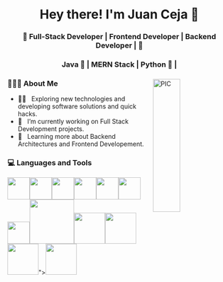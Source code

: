 <h1 align="center">Hey there! I'm Juan Ceja 👋 </h1>
<h3 align="center">🚀 Full-Stack Developer | Frontend Developer | Backend Developer |  🚀</h3>
<h3 align="center"> Java 🍵 | MERN Stack | Python 🐍 |  </h3>

<div>
<img width = "35%" align="right" alt="PIC" height="300px" src="https://media2.giphy.com/media/kbRb4eyCNC0aMz5x68/200.gif" />
<div align="left"> 
  <h3> 👨🏻‍💻 About Me </h3>

  - 👨‍🔬 &nbsp; Exploring new technologies and developing software solutions and quick hacks.
  - 💼 &nbsp; I’m currently working on Full Stack Development projects.
  - 🌱 &nbsp; Learning more about Backend Architectures and Frontend Developement.
</div> 
</div>

<div>
  <h3> 💻 Languages and Tools </h3>
  <p>
   <img src="https://cdn-icons-png.flaticon.com/512/919/919854.png" width="50"><img src="https://media3.giphy.com/media/ln7z2eWriiQAllfVcn/200w.webp" width="50"><img src="https://i.giphy.com/media/LMt9638dO8dftAjtco/200.webp"   width="50"><img src="https://i.giphy.com/media/eNAsjO55tPbgaor7ma/200w.webp" width="50"><img src="https://i.giphy.com/media/IdyAQJVN2kVPNUrojM/200.webp" width="50"><img src="https://media3.giphy.com/media/kdFc8fubgS31b8DsVu/giphy.webp" width="50"><img src="https://media.giphy.com/media/SU2ic3wTfuC6JhD1lA/giphy.gif" width="50"><img src="https://media.giphy.com/media/kH1DBkPNyZPOk0BxrM/giphy.gif" width="100"><img src="https://www.kindpng.com/picc/m/188-1882559_python-flask-hd-png-download.png" width="70"><img src="https://cdn-icons-png.flaticon.com/512/919/919836.png" width="70"><img src="https://www.desuvit.com/wp-content/uploads/2021/03/mongodb-icon.png" width="70">"><img src="https://www.desuvit.com/wp-content/uploads/2021/03/mongodb-icon.png" width="70">
  <p>
</div> 
